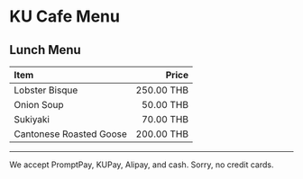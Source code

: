 # KU Cafe Menu

## Lunch Menu

| Item                                   | Price |
|:---------------------------------------|------:|
| Lobster Bisque                         |  250.00 THB|
| Onion Soup                             |  50.00 THB |
| Sukiyaki                               |  70.00 THB |
| Cantonese Roasted Goose                |  200.00 THB |

---

We accept PromptPay, KUPay, Alipay, and cash. Sorry, no credit cards.
